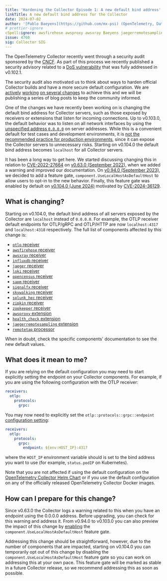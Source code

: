 ```yaml
---
title: 'Hardening the Collector Episode 1: A new default bind address'
linkTitle: A new default bind address for the Collector
date: 2024-07-02
author: '[Pablo Baeyens](https://github.com/mx-psi) (OpenTelemetry, Datadog)'
# prettier-ignore
cSpell:ignore: awsfirehose awsproxy awsxray Baeyens jaegerremotesampling loki remotetap sapm signalfx skywalking splunk
issue: 4760
sig: Collector SIG
---
```


The OpenTelemetry Collector recently went through a security audit sponsored by
the [CNCF](https://www.cncf.io/). As part of this process we recently published
a security advisory related to a [DoS vulnerability](/blog/2024/cve-2024-36129/)
that was fully addressed in v0.102.1.

The security audit also motivated us to think about ways to harden official
Collector builds and have a more secure default configuration. We are
[actively][releases-586] [working][core-10469] [on several changes][core-10470]
to achieve this and we will be publishing a series of blog posts to keep the
community informed.

One of the changes we have recently been working on is changing the default bind
address for Collector servers, such as those exposed by receivers or extensions
that listen for incoming connections. Up to v0.103.0, the default behavior was
to listen on all network interfaces by using the
[unspecified address `0.0.0.0`](https://en.wikipedia.org/wiki/0.0.0.0) on server
addresses. While this is a convenient default for test cases and development
environments, it is
[not the recommended practice for production environments](https://cwe.mitre.org/data/definitions/1327.html),
since it can expose the Collector servers to unnecessary risks. Starting on
v0.104.0 the default bind address becomes `localhost` for all Collector servers.

It has been a long way to get here. We started discussing changing this in
relation to [CVE-2022-27664](https://github.com/advisories/GHSA-69cg-p879-7622)
on [v0.63.0 (September 2022)][core-6151], when we added a warning and improved
our documentation. On [v0.94.0 (September 2023)][core-8510], we decided to add a
feature gate, `component.UseLocalHostAsDefaultHost` to allow users to opt-in to
the new behavior. Finally, this feature gate was enabled by default on [v0.104.0
(June 2024)][core-10352] motivated by
[CVE-2024-36129](/blog/2024/cve-2024-36129/).

## What is changing?

Starting on v0.104.0, the default bind address of all servers exposed by the
Collector are `localhost` instead of `0.0.0.0`. For example, the OTLP receiver
default endpoints for OTLP/gRPC and OTLP/HTTP are now `localhost:4317` and
`localhost:4318` respectively. The full list of components affected by this
change is:

- [`otlp` receiver](https://github.com/open-telemetry/opentelemetry-collector/tree/main/receiver/otlpreceiver#otlp-receiver)
- [`awsfirehose` receiver](https://github.com/open-telemetry/opentelemetry-collector-contrib/tree/main/receiver/awsfirehosereceiver#aws-kinesis-data-firehose-receiver)
- [`awsxray` receiver](https://github.com/open-telemetry/opentelemetry-collector-contrib/tree/main/receiver/awsxrayreceiver#aws-x-ray-receiver)
- [`influxdb` receiver](https://github.com/open-telemetry/opentelemetry-collector-contrib/tree/main/receiver/influxdbreceiver#influxdb-receiver)
- [`jaeger` receiver](https://github.com/open-telemetry/opentelemetry-collector-contrib/tree/main/receiver/jaegerreceiver#jaeger-receiver)
- [`loki` receiver](https://github.com/open-telemetry/opentelemetry-collector-contrib/tree/main/receiver/lokireceiver#loki-receiver)
- [`opencensus` receiver](https://github.com/open-telemetry/opentelemetry-collector-contrib/tree/main/receiver/opencensusreceiver#opencensus-receiver)
- [`sapm` receiver](https://github.com/open-telemetry/opentelemetry-collector-contrib/tree/main/receiver/sapmreceiver#sapm-receiver)
- [`signalfx` receiver](https://github.com/open-telemetry/opentelemetry-collector-contrib/tree/main/receiver/signalfxreceiver#signalfx-receiver)
- [`skywalking` receiver](https://github.com/open-telemetry/opentelemetry-collector-contrib/tree/main/receiver/skywalkingreceiver#skywalking-receiver)
- [`splunk_hec` receiver](https://github.com/open-telemetry/opentelemetry-collector-contrib/tree/main/receiver/splunkhecreceiver#splunk-hec-receiver)
- [`zipkin` receiver](https://github.com/open-telemetry/opentelemetry-collector-contrib/tree/main/receiver/zipkinreceiver#zipkin-receiver)
- [`zookeeper` receiver](https://github.com/open-telemetry/opentelemetry-collector-contrib/tree/main/receiver/zookeeperreceiver#zookeeper-receiver)
- [`awsproxy` extension](https://github.com/open-telemetry/opentelemetry-collector-contrib/tree/main/extension/awsproxy#aws-proxy)
- [`health_check` extension](https://github.com/open-telemetry/opentelemetry-collector-contrib/tree/main/extension/healthcheckextension#health-check)
- [`jaegerremotesampling` extension](https://github.com/open-telemetry/opentelemetry-collector-contrib/tree/main/extension/jaegerremotesampling#jaegers-remote-sampling-extension)
- [`remotetap` processor](https://github.com/open-telemetry/opentelemetry-collector-contrib/tree/main/processor/remotetapprocessor#remote-tap-processor)

When in doubt, check the specific components' documentation to see the new
default values.

## What does it mean to me?

If you are relying on the default configuration you may need to start explicitly
setting the endpoint on your Collector components. For example, if you are using
the following configuration with the OTLP receiver:

```yaml
receivers:
  otlp:
    protocols:
      grpc:
```

You may now need to explicitly set the `otlp::protocols::grpc::endpoint`
[configuration setting](https://github.com/open-telemetry/opentelemetry-collector/blob/v0.103.0/receiver/otlpreceiver/config.md):

```yaml
receivers:
  otlp:
    protocols:
      grpc:
        endpoint: ${env:HOST_IP}:4317
```

where the `HOST_IP` environment variable should is set to the bind address you
want to use (for example, `status.podIP` on Kubernetes).

Note that you are not affected if using the default configuration on the
[OpenTelemetry Collector Helm Chart][helm-chart] or if you use the default
configuration on any of the officially released OpenTelemetry Collector Docker
images.

## How can I prepare for this change?

Since v0.63.0 the Collector logs a warning related to this when you have an
endpoint using the 0.0.0.0 address. Before upgrading, you can check for this
warning and address it. From v0.94.0 to v0.103.0 you can also preview the impact
of this change by [enabling][feature-gate] the
`component.UseLocalHostAsDefaultHost` feature gate.

Addressing this change should be straightforward, however, due to the number of
components that are impacted, starting on v0.104.0 you can temporarily opt out
of this change by disabling the `component.UseLocalHostAsDefaultHost` feature
gate so you can work on addressing this at your own pace. This feature gate will
be marked as stable in a future Collector release, so we recommend addressing
this as soon as possible.

[helm-chart]:
  https://github.com/open-telemetry/opentelemetry-helm-charts?tab=readme-ov-file#opentelemetry-collector
[feature-gate]:
  https://github.com/open-telemetry/opentelemetry-collector/tree/v0.103.0/featuregate#controlling-gates
[releases-586]:
  https://github.com/open-telemetry/opentelemetry-collector-releases/issues/586
[core-6151]:
  https://github.com/open-telemetry/opentelemetry-collector/issues/6151
[core-8510]:
  https://github.com/open-telemetry/opentelemetry-collector/issues/8510
[core-10469]:
  https://github.com/open-telemetry/opentelemetry-collector/issues/10469
[core-10470]:
  https://github.com/open-telemetry/opentelemetry-collector/issues/10470
[core-10352]:
  https://github.com/open-telemetry/opentelemetry-collector/pull/10352
